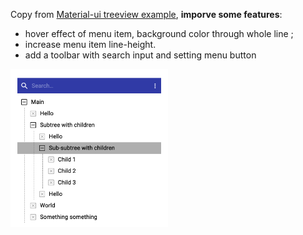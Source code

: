 Copy from [Material-ui treeview example](https://material-ui.com/components/tree-view/), **imporve some features**:

- hover effect of menu item, background color through whole line ;
- increase menu item line-height.
- add a toolbar with search input and setting menu button


<img src="./public/screenshot.png" width="50%" />
